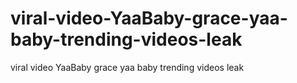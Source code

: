 # viral-video-YaaBaby-grace-yaa-baby-trending-videos-leak
viral video YaaBaby  grace yaa baby trending videos leak
